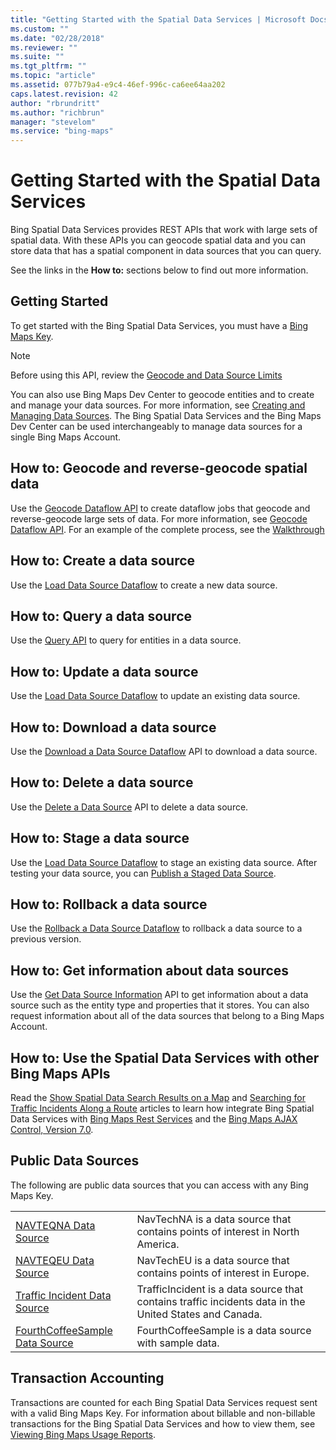 ```yaml
---
title: "Getting Started with the Spatial Data Services | Microsoft Docs"
ms.custom: ""
ms.date: "02/28/2018"
ms.reviewer: ""
ms.suite: ""
ms.tgt_pltfrm: ""
ms.topic: "article"
ms.assetid: 077b79a4-e9c4-46ef-996c-ca6ee64aa202
caps.latest.revision: 42
author: "rbrundritt"
ms.author: "richbrun"
manager: "stevelom"
ms.service: "bing-maps"
---
```

# Getting Started with the Spatial Data Services
Bing Spatial Data Services provides REST APIs that work with large sets of spatial data. With these APIs you can geocode spatial data and you can store data that has a spatial component in data sources that you can query.  
  
 See the links in the **How to:** sections below to find out more information.  
  
## Getting Started  
 To get started with the Bing Spatial Data Services, you must have a [Bing Maps Key](http://www.microsoft.com/maps/create-a-bing-maps-key.aspx).  
  
> [!NOTE]
>  Before using this API, review the [Geocode and Data Source Limits](../spatial-data-services/geocode-and-data-source-limits.md)  
  
 You can also use Bing Maps Dev Center to geocode entities and to create and manage your data sources. For more information, see [Creating and Managing Data Sources](http://msdn.microsoft.com/en-us/library/hh698204.aspx). The Bing Spatial Data Services and the Bing Maps Dev Center can be used interchangeably to manage data sources for a single Bing Maps Account.  
  
## How to: Geocode and reverse-geocode spatial data  
 Use the [Geocode Dataflow API](../spatial-data-services/geocode-dataflow-api.md) to create dataflow jobs that geocode and reverse-geocode large sets of data. For more information, see [Geocode Dataflow API](../spatial-data-services/geocode-dataflow-api.md). For an example of the complete process, see the [Walkthrough](../spatial-data-services/geocode-dataflow-walkthrough.md)  
  
## How to: Create a data source  
 Use the [Load Data Source Dataflow](../spatial-data-services/load-data-source-dataflow.md) to create a new data source.  
  
## How to: Query a data source  
 Use the [Query API](../spatial-data-services/query-api.md) to query for entities in a data source.  
  
## How to: Update a data source  
 Use the [Load Data Source Dataflow](../spatial-data-services/load-data-source-dataflow.md) to update an existing data source.  
  
## How to: Download a data source  
 Use the [Download a Data Source Dataflow](../spatial-data-services/download-a-data-source-dataflow.md) API to download a data source.  
  
## How to: Delete a data source  
 Use the [Delete a Data Source](../spatial-data-services/delete-a-data-source.md) API to delete a data source.  
  
## How to: Stage a data source  
 Use the [Load Data Source Dataflow](../spatial-data-services/load-data-source-dataflow.md) to stage an existing data source. After testing your data source, you can [Publish a Staged Data Source](../spatial-data-services/publish-a-staged-data-source.md).  
  
## How to: Rollback a data source  
 Use the [Rollback a Data Source Dataflow](../spatial-data-services/rollback-a-data-source-dataflow.md) to rollback a data source to a previous version.  
  
## How to: Get information about data sources  
 Use the [Get Data Source Information](../spatial-data-services/get-data-source-information.md) API to get information about a data source such as the entity type and properties that it stores. You can also request information about all of the data sources that belong to a Bing Maps Account.  
  
## How to: Use the Spatial Data Services with other Bing Maps APIs  
 Read the [Show Spatial Data Search Results on a Map](http://msdn.microsoft.com/en-us/library/hh305205.aspx) and [Searching for Traffic Incidents Along a Route](http://msdn.microsoft.com/en-us/library/hh779734.aspx) articles to learn how integrate Bing Spatial Data Services with [Bing Maps Rest Services](http://msdn.microsoft.com/en-us/library/ff701713.aspx) and the [Bing Maps AJAX Control, Version 7.0](http://msdn.microsoft.com/en-us/library/gg427610.aspx).  
  
## Public Data Sources  
 The following are public data sources that you can access with any Bing Maps Key.  
  
|||  
|-|-|  
|[NAVTEQNA Data Source](../spatial-data-services/navteqna.md)|NavTechNA is a data source that contains points of interest in North America.|  
|[NAVTEQEU Data Source](../spatial-data-services/navteqeu.md)|NavTechEU is a data source that contains points of interest in Europe.|  
|[Traffic Incident Data Source](../spatial-data-services/traffic-incident-data-source.md)|TrafficIncident is a data source that contains traffic incidents data in the United States and Canada.|  
|[FourthCoffeeSample Data Source](../spatial-data-services/fourthcoffeesample.md)|FourthCoffeeSample is a data source with sample data.|  
  
## Transaction Accounting  
 Transactions are counted for each Bing Spatial Data Services request sent with a valid Bing Maps Key. For information about billable and non-billable transactions for the Bing Spatial Data Services and how to view them, see [Viewing Bing Maps Usage Reports](http://msdn.microsoft.com/en-us/library/ff859477.aspx).